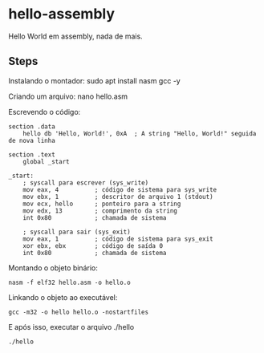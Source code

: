 # hello-assembly
Hello World em assembly, nada de mais.

## Steps
Instalando o montador:
sudo apt install nasm gcc -y

Criando um arquivo:
nano hello.asm

Escrevendo o código:
``` assembly
section .data
    hello db 'Hello, World!', 0xA  ; A string "Hello, World!" seguida de nova linha

section .text
    global _start

_start:
    ; syscall para escrever (sys_write)
    mov eax, 4          ; código de sistema para sys_write
    mov ebx, 1          ; descritor de arquivo 1 (stdout)
    mov ecx, hello      ; ponteiro para a string
    mov edx, 13         ; comprimento da string
    int 0x80            ; chamada de sistema

    ; syscall para sair (sys_exit)
    mov eax, 1          ; código de sistema para sys_exit
    xor ebx, ebx        ; código de saída 0
    int 0x80            ; chamada de sistema
```

Montando o objeto binário:
```
nasm -f elf32 hello.asm -o hello.o
```

Linkando o objeto ao executável:
```
gcc -m32 -o hello hello.o -nostartfiles
```

E após isso, executar o arquivo ./hello
```
./hello
```
